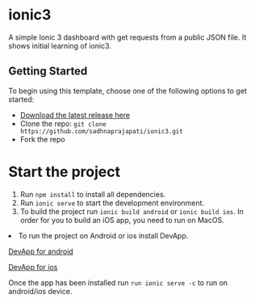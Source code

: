 # ionic3
A simple Ionic 3 dashboard with get requests from a public JSON file. It shows initial learning of ionic3.
<h2>Getting Started</h2>
<p>To begin using this template, choose one of the following options to get started:</p>
<ul>
<li><a href="https://github.com/sadhnaprajapati/ionic3/archive/master.zip">Download the latest release here</a></li>
<li>Clone the repo: <code>git clone https://github.com/sadhnaprajapati/ionic3.git</code></li>
<li>Fork the repo</li>
</ul>
<h1>Start the project</h1>
<ol>
<li>Run <code>npm install</code> to install all dependencies.</li>
<li>Run <code>ionic serve</code> to start the development environment.</li>
<li>To build the project run <code>ionic build android</code> or <code>ionic build ios</code>. In order for you to build an iOS app, you need to run on MacOS.</li>
</ol>
<li>To run the project on Android or ios install DevApp.
<p>
<a href="https://play.google.com/store/apps/details?id=io.ionic.devapp&hl=en">DevApp for android</a></p>
<p>
<a href="https://itunes.apple.com/us/app/ionic-devapp/id1233447133?ls=1&mt=8">DevApp for ios</a></p>
<p>Once the app has been installed run <code>run ionic serve -c</code> to run on android/ios device.</p></li>
